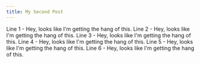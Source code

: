 ```yaml
---
title: My Second Post
---
```

Line 1 - Hey, looks like I'm getting the hang of this. 
Line 2 - Hey, looks like I'm getting the hang of this. 
Line 3 - Hey, looks like I'm getting the hang of this. 
Line 4 - Hey, looks like I'm getting the hang of this. 
Line 5 - Hey, looks like I'm getting the hang of this. 
Line 6 - Hey, looks like I'm getting the hang of this.
